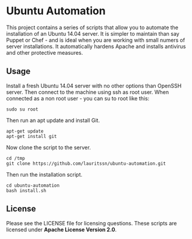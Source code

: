 # Ubuntu Automation
This project contains a series of scripts that allow you to automate the installation of an Ubuntu 14.04 server. It is simpler to maintain than say Puppet or Chef - and is ideal when you are working with small numers of server installations. It automatically hardens Apache and installs antivirus and other protective measures.

## 

## Usage

Install a fresh Ubuntu 14.04 server with no other options than OpenSSH server. Then connect to the machine using ssh as root user. When connected as a non root user - you can su to root like this:   

```
sudo su root
```

Then run an apt update and install Git.  
 
```
apt-get update
apt-get install git
```

Now clone the script to the server.  

```
cd /tmp
git clone https://github.com/lauritssn/ubuntu-automation.git
```

Then run the installation script.  

```
cd ubuntu-automation
bash install.sh
```

## License
Please see the LICENSE file for licensing questions. These scripts are licensed under **Apache License Version 2.0**.



